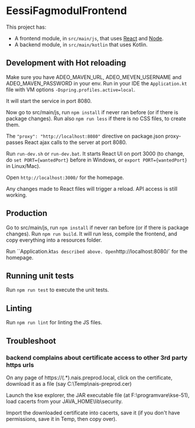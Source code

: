 # EessiFagmodulFrontend

This project has:
* A frontend module, in `src/main/js`, that uses [React](https://reactjs.org) and [Node](https://nodejs.org).
* A backend module, in `src/main/kotlin` that uses Kotlin.

## Development with Hot reloading

Make sure you have ADEO_MAVEN_URL, ADEO_MEVEN_USERNAME and ADEO_MAVEN_PASSWORD in your env.
Run in your IDE the `Application.kt` file with VM options `-Dspring.profiles.active=local`.

It will start the service in port 8080.

Now go to src/main/js, run `npm install` if never ran before (or if there is package changes).
Run also `npm run less` if there is no CSS files, to create them.

The `"proxy": "http://localhost:8080"` directive on package.json proxy-passes React ajax calls to the server at port 8080.

Run `run-dev.sh` or `run-dev.bat`. It starts React UI on port 3000
(to change, do `set PORT={wantedPort}` before in Windows, or `export PORT={wantedPort}` in Linux/Mac).

Open `http://localhost:3000/` for the homepage.

Any changes made to React files will trigger a reload. API access is still working.

## Production

Go to src/main/js, run `npm install` if never ran before (or if there is package changes).
Run `npm run build`. It will run less, compile the frontend, and copy everything into a resources folder.

Run ``Application.kt` as described above. Open `http://localhost:8080/` for the homepage.

## Running unit tests

Run `npm run test` to execute the unit tests.

## Linting

Run `npm run lint` for linting the JS files.

## Troubleshoot

### backend complains about certificate access to other 3rd party https urls

On any page of https://(.*).nais.preprod.local, click on the certificate, download it as a file (say C:\Temp\nais-preprod.cer)

Launch the kse explorer, the JAR executable file (at F:\programvare\kse-51), load cacerts from your JAVA_HOME\lib\security.

Import the downloaded certificate into cacerts, save it (if you don't have permissions, save it in Temp, then copy over).
